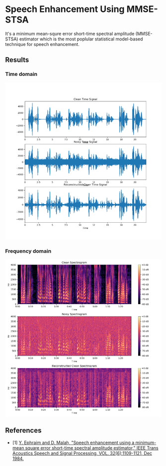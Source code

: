 
# Speech Enhancement Using MMSE-STSA

It's a minimum mean-squre error short-time spectral amplitude (MMSE-STSA) estimator which is the most poplular statistical model-based technique for speech enhancement.

## Results
### Time domain
<img src = 'assets/plot_tDomain.png'>

### Frequency domain
<img src = 'assets/plot_fDomain.png'>

## References
* [1] [Y. Ephraim and D. Malah, "Speech enhancement using a minimum-mean square error short-time spectral amplitude estimator," IEEE Trans Acoustics Speech and Signal Processing, VOL. 32(6):1109-1121, Dec 1984.](https://ieeexplore.ieee.org/stamp/stamp.jsp?arnumber=1164453)


